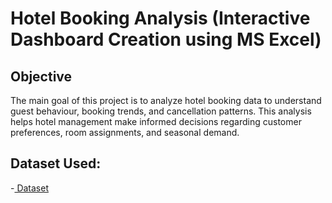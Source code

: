 # Hotel Booking Analysis (Interactive Dashboard Creation using MS Excel)
## Objective
The main goal of this project is to analyze hotel booking data to understand guest behaviour, booking trends, and cancellation patterns. This analysis helps hotel management make informed decisions regarding customer preferences, room assignments, and seasonal demand.
## Dataset Used:
-<a href="https://github.com/kambadankita96-byte/Hotel-Booking-Cancellation-Analysis/blob/main/hotel_booking.csv"> Dataset</a>
